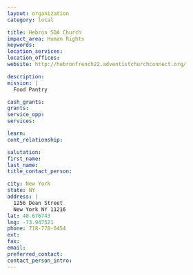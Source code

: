 ```yaml
---
layout: organization
category: local

title: Hebron SDA Church
impact_area: Human Rights
keywords: 
location_services: 
location_offices: 
website: http://hebronfrench22.adventistchurchconnect.org/

description: 
mission: |
  Food Pantry

cash_grants: 
grants: 
service_opp: 
services: 

learn: 
cont_relationship: 

salutation: 
first_name: 
last_name: 
title_contact_person: 

city: New York
state: NY
address: |
  1256 Dean Street  
  New York NY 11216
lat: 40.676743
lng: -73.947521
phone: 718-778-6454
ext: 
fax: 
email: 
preferred_contact: 
contact_person_intro: 
---
```

